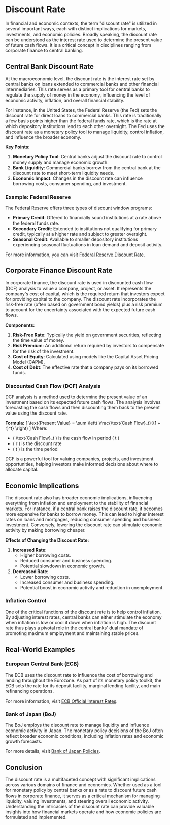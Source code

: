 # Discount Rate

In financial and economic contexts, the term "discount rate" is utilized in several important ways, each with distinct implications for markets, investments, and economic policies. Broadly speaking, the discount rate can be understood as the interest rate used to determine the present value of future cash flows. It is a critical concept in disciplines ranging from corporate finance to central banking.

## Central Bank Discount Rate

At the macroeconomic level, the discount rate is the interest rate set by central banks on loans extended to commercial banks and other financial intermediaries. This rate serves as a primary tool for central banks to regulate the supply of money in the economy, influencing the level of economic activity, inflation, and overall financial stability.

For instance, in the United States, the Federal Reserve (the Fed) sets the discount rate for direct loans to commercial banks. This rate is traditionally a few basis points higher than the federal funds rate, which is the rate at which depository institutions lend to each other overnight. The Fed uses the discount rate as a monetary policy tool to manage liquidity, control inflation, and influence the broader economy.

**Key Points:**
1. **Monetary Policy Tool**: Central banks adjust the discount rate to control money supply and manage economic growth.
2. **Bank Liquidity**: Commercial banks borrow from the central bank at the discount rate to meet short-term liquidity needs.
3. **Economic Impact**: Changes in the discount rate can influence borrowing costs, consumer spending, and investment.

### Example: Federal Reserve

The Federal Reserve offers three types of discount window programs:
- **Primary Credit**: Offered to financially sound institutions at a rate above the federal funds rate.
- **Secondary Credit**: Extended to institutions not qualifying for primary credit, typically at a higher rate and subject to greater oversight.
- **Seasonal Credit**: Available to smaller depository institutions experiencing seasonal fluctuations in loan demand and deposit activity.

For more information, you can visit [Federal Reserve Discount Rate](https://www.federalreserve.gov/monetarypolicy/discountrate.htm).

## Corporate Finance Discount Rate

In corporate finance, the discount rate is used in discounted cash flow (DCF) analysis to value a company, project, or asset. It represents the company's cost of capital, which is the required return that investors expect for providing capital to the company. The discount rate incorporates the risk-free rate (often based on government bond yields) plus a risk premium to account for the uncertainty associated with the expected future cash flows.

**Components:**
1. **Risk-Free Rate**: Typically the yield on government securities, reflecting the time value of money.
2. **Risk Premium**: An additional return required by investors to compensate for the risk of the investment.
3. **Cost of Equity**: Calculated using models like the Capital Asset Pricing Model (CAPM).
4. **Cost of Debt**: The effective rate that a company pays on its borrowed funds.

### Discounted Cash Flow (DCF) Analysis

DCF analysis is a method used to determine the present value of an investment based on its expected future cash flows. The analysis involves forecasting the cash flows and then discounting them back to the present value using the discount rate.

**Formula:**
\[ \text{Present Value} = \sum \left( \frac{\text{Cash Flow}_t}{(1 + r)^t} \right) \]
Where:
- \( \text{Cash Flow}_t \) is the cash flow in period \( t \)
- \( r \) is the discount rate
- \( t \) is the time period

DCF is a powerful tool for valuing companies, projects, and investment opportunities, helping investors make informed decisions about where to allocate capital.

## Economic Implications

The discount rate also has broader economic implications, influencing everything from inflation and employment to the stability of financial markets. For instance, if a central bank raises the discount rate, it becomes more expensive for banks to borrow money. This can lead to higher interest rates on loans and mortgages, reducing consumer spending and business investment. Conversely, lowering the discount rate can stimulate economic activity by making borrowing cheaper.

**Effects of Changing the Discount Rate:**
1. **Increased Rate**:
   - Higher borrowing costs.
   - Reduced consumer and business spending.
   - Potential slowdown in economic growth.
2. **Decreased Rate**:
   - Lower borrowing costs.
   - Increased consumer and business spending.
   - Potential boost in economic activity and reduction in unemployment.

### Inflation Control

One of the critical functions of the discount rate is to help control inflation. By adjusting interest rates, central banks can either stimulate the economy when inflation is low or cool it down when inflation is high. The discount rate thus plays a pivotal role in the central banks' dual mandate of promoting maximum employment and maintaining stable prices.

## Real-World Examples

### European Central Bank (ECB)

The ECB uses the discount rate to influence the cost of borrowing and lending throughout the Eurozone. As part of its monetary policy toolkit, the ECB sets the rate for its deposit facility, marginal lending facility, and main refinancing operations.

For more information, visit [ECB Official Interest Rates](https://www.ecb.europa.eu/stats/policy_and_exchange_rates/key_ecb_interest_rates/html/index.en.html).

### Bank of Japan (BoJ)

The BoJ employs the discount rate to manage liquidity and influence economic activity in Japan. The monetary policy decisions of the BoJ often reflect broader economic conditions, including inflation rates and economic growth forecasts.

For more details, visit [Bank of Japan Policies](https://www.boj.or.jp/en/mopo/outline/index.htm/).

## Conclusion

The discount rate is a multifaceted concept with significant implications across various domains of finance and economics. Whether used as a tool for monetary policy by central banks or as a rate to discount future cash flows in corporate finance, it serves as a critical mechanism for managing liquidity, valuing investments, and steering overall economic activity. Understanding the intricacies of the discount rate can provide valuable insights into how financial markets operate and how economic policies are formulated and implemented.